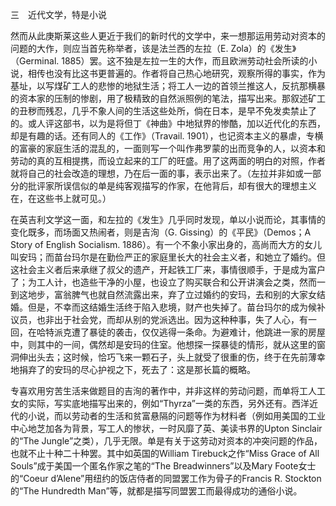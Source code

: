 三　近代文学，特是小说

  

然而从此庚斯莱这些人更近于我们的新时代的文学中，来一想那运用劳动对资本的问题的大作，则应当首先称举者，该是法兰西的左拉（E. Zola）的《发生》（Germinal. 1885）罢。这不独是左拉一生的大作，而且欧洲劳动社会所读的小说，相传也没有比这书更普遍的。作者将自己热心地研究，观察所得的事实，作为基址，以写煤矿工人的悲惨的地狱生活；将工人一边的首领兰推这人，反抗那横暴的资本家的压制的惨剧，用了极精致的自然派照例的笔法，描写出来。那叙述矿工的丑秽而残忍，几乎不象人间的生活这些处所，倘在日本，是早不免发卖禁止了的。或人评这部书，以为是将但丁《神曲》中地狱界的惨酷，加以近代化的东西，却是有趣的话。还有同人的《工作》（Travail. 1901），也记资本主义的暴虐，专横的富豪的家庭生活的混乱的，一面则写一个叫作弗罗蒙的出而竞争的人，以资本和劳动的真的互相提携，而设立起来的工厂的旺盛。用了这两面的明白的对照，作者就将自己的社会改造的理想，乃在后一面的事，表示出来了。（左拉并非如或一部分的批评家所误信似的单是纯客观描写的作家，在他背后，却有很大的理想主义在，在这些书上就可见。）

在英吉利文学这一面，和左拉的《发生》几乎同时发现，单以小说而论，其事情的变化既多，而场面又热闹者，则是吉洵（G. Gissing）的《平民》（Demos；A Story of English Socialism. 1886）。有一个不象小家出身的，高尚而大方的女儿叫安玛；而苗台玛尔是在勤俭严正的家庭里长大的社会主义者，和她立了婚约。但这社会主义者后来承继了叔父的遗产，开起铁工厂来，事情很顺手，于是成为富户了；为工人计，也造些干净的小屋，也设立了购买联合和公开讲演会之类，然而一到这地步，富翁脾气也就自然流露出来，弃了立过婚约的安玛，去和别的大家女结婚。但是，不幸而这结婚生活终于陷入悲境，财产也失掉了。苗台玛尔的成为候补议员，也非出于社会党，而却从别的党派选出。因为这种种事，失了人心，有一回，在哈特派克遭了暴徒的袭击，仅仅逃得一条命。为避难计，他跳进一家的房屋中，则其中的一间，偶然却是安玛的住室。他想探一探暴徒的情形，就从这里的窗洞伸出头去；这时候，恰巧飞来一颗石子，头上就受了很重的伤，终于在先前薄幸地捐弃了的安玛的尽心护视之下，死去了：这是那长篇的概略。

专喜欢用穷苦生活来做题目的吉洵的著作中，并非这样的劳动问题，而单将工人工女的实际，写实底地描写出来的，例如“Thyrza”一类的东西，另外还有。西洋近代的小说，而以劳动者的生活和贫富悬隔的问题等作为材料者（例如用美国的工业中心地芝加各为背景，写工人的惨状，一时风靡了英、美读书界的Upton Sinclair的“The Jungle”之类），几乎无限。单是有关于这劳动对资本的冲突问题的作品，也就不止十种二十种罢。其中如英国的William Tirebuck之作“Miss Grace of All Souls”成于美国一个匿名作家之笔的“The Breadwinners”以及Mary Foote女士的“Coeur d’Alene”用纽约的饭店侍者的同盟罢工作为骨子的Francis R. Stockton的“The Hundredth Man”等，就都是描写同盟罢工而最得成功的通俗小说。